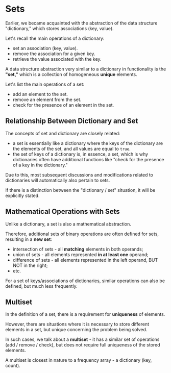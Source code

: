 # Sets

Earlier, we became acquainted with the abstraction of the data structure "dictionary," which stores associations (key, value).

Let's recall the main operations of a dictionary:

- set an association (key, value).
- remove the association for a given key.
- retrieve the value associated with the key.

A data structure abstraction very similar to a dictionary in functionality is the **"set,"** which is a collection of homogeneous **unique** elements.

Let's list the main operations of a set:

- add an element to the set.
- remove an element from the set.
- check for the presence of an element in the set.

## Relationship Between Dictionary and Set

The concepts of set and dictionary are closely related:

- a set is essentially like a dictionary where the keys of the dictionary are the elements of the set, and all values are equal to `true`.
- the set of keys of a dictionary is, in essence, a set, which is why dictionaries often have additional functions like "check for the presence of a key in the dictionary."

Due to this, most subsequent discussions and modifications related to dictionaries will automatically also pertain to sets.

If there is a distinction between the "dictionary / set" situation, it will be explicitly stated.

## Mathematical Operations with Sets

Unlike a dictionary, a set is also a mathematical abstraction.

Therefore, additional sets of binary operations are often defined for sets, resulting in a **new set**:

- intersection of sets - all **matching** elements in both operands;
- union of sets - all elements represented **in at least one** operand;
- difference of sets - all elements represented in the left operand, BUT NOT in the right;
- etc.

For a set of keys/associations of dictionaries, similar operations can also be defined, but much less frequently.

## Multiset

In the definition of a set, there is a requirement for **uniqueness** of elements.

However, there are situations where it is necessary to store different elements in a set, but unique concerning the problem being solved.

In such cases, we talk about a **multiset** - it has a similar set of operations (add / remove / check), but does not require full uniqueness of the stored elements.

A multiset is closest in nature to a frequency array - a dictionary (key, count).